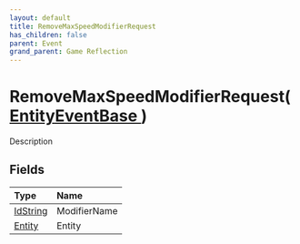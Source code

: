 ```yaml
---
layout: default
title: RemoveMaxSpeedModifierRequest
has_children: false
parent: Event
grand_parent: Game Reflection
---
```

# RemoveMaxSpeedModifierRequest( [ EntityEventBase ](/docs/game-reflection/events/entity_event_base) )
Description 

## Fields

| Type | Name |
|:-------------|:--------------|
| [IdString](/docs/game-reflection/components/id_string) | ModifierName |
| [Entity](/docs/game-reflection/classes/entity) | Entity |

